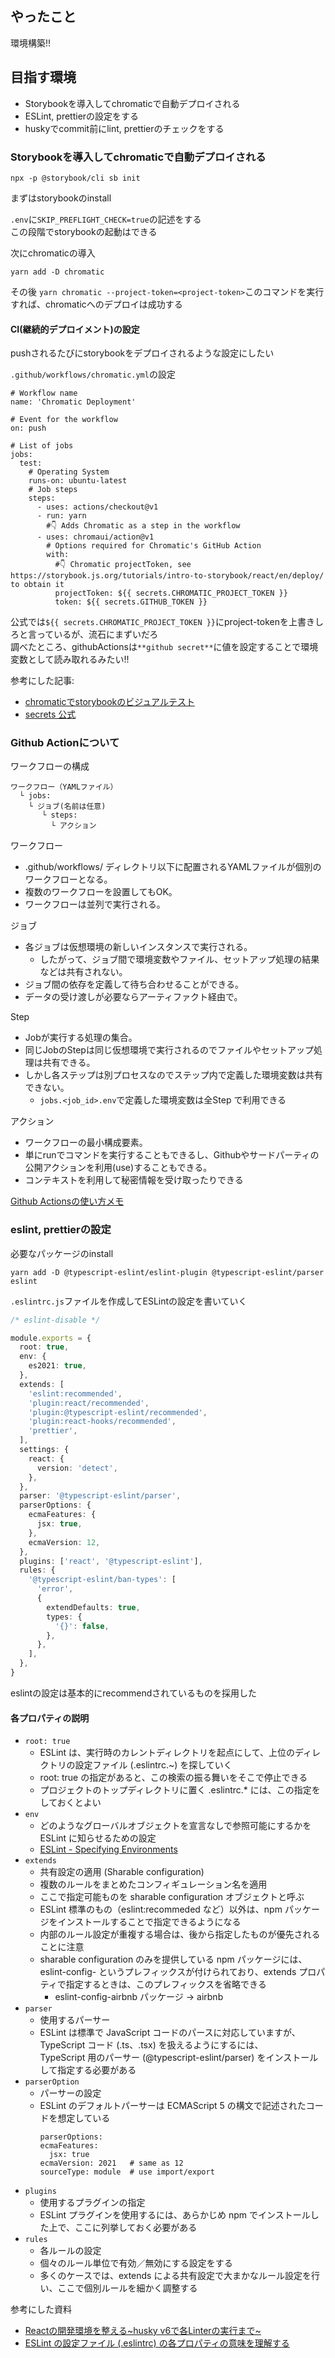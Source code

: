 ## やったこと
環境構築!!

## 目指す環境
- Storybookを導入してchromaticで自動デプロイされる
- ESLint, prettierの設定をする
- huskyでcommit前にlint, prettierのチェックをする


### Storybookを導入してchromaticで自動デプロイされる
```
npx -p @storybook/cli sb init
```
まずはstorybookのinstall  

`.env`に`SKIP_PREFLIGHT_CHECK=true`の記述をする  
この段階でstorybookの起動はできる  

次にchromaticの導入  
```
yarn add -D chromatic
```

その後 `yarn chromatic --project-token=<project-token>`このコマンドを実行すれば、chromaticへのデプロイは成功する  

#### CI(継続的デプロイメント)の設定
pushされるたびにstorybookをデプロイされるような設定にしたい  

`.github/workflows/chromatic.yml`の設定
```
# Workflow name
name: 'Chromatic Deployment'

# Event for the workflow
on: push

# List of jobs
jobs:
  test:
    # Operating System
    runs-on: ubuntu-latest
    # Job steps
    steps:
      - uses: actions/checkout@v1
      - run: yarn
        #👇 Adds Chromatic as a step in the workflow
      - uses: chromaui/action@v1
        # Options required for Chromatic's GitHub Action
        with:
          #👇 Chromatic projectToken, see https://storybook.js.org/tutorials/intro-to-storybook/react/en/deploy/ to obtain it
          projectToken: ${{ secrets.CHROMATIC_PROJECT_TOKEN }}
          token: ${{ secrets.GITHUB_TOKEN }}
```
公式では`${{ secrets.CHROMATIC_PROJECT_TOKEN }}`にproject-tokenを上書きしろと言っているが、流石にまずいだろ  
調べたところ、githubActionsは`**github secret**`に値を設定することで環境変数として読み取れるみたい!!  

参考にした記事: 
- [chromaticでstorybookのビジュアルテスト](https://zenn.dev/kolife01/scraps/db60998387308a)  
- [secrets 公式](https://docs.github.com/ja/actions/security-guides/encrypted-secrets)

### Github Actionについて
ワークフローの構成
```
ワークフロー（YAMLファイル）
  └ jobs:
    └ ジョブ(名前は任意)
       └ steps:
         └ アクション
```

ワークフロー
- .github/workflows/ ディレクトリ以下に配置されるYAMLファイルが個別のワークフローとなる。
- 複数のワークフローを設置してもOK。
- ワークフローは並列で実行される。

ジョブ
- 各ジョブは仮想環境の新しいインスタンスで実行される。
  - したがって、ジョブ間で環境変数やファイル、セットアップ処理の結果などは共有されない。
- ジョブ間の依存を定義して待ち合わせることができる。
- データの受け渡しが必要ならアーティファクト経由で。

Step
- Jobが実行する処理の集合。
- 同じJobのStepは同じ仮想環境で実行されるのでファイルやセットアップ処理は共有できる。
- しかし各ステップは別プロセスなのでステップ内で定義した環境変数は共有できない。
  - `jobs.<job_id>.env`で定義した環境変数は全Step で利用できる

アクション
- ワークフローの最小構成要素。
- 単にrunでコマンドを実行することもできるし、Githubやサードパーティの公開アクションを利用(use)することもできる。
- コンテキストを利用して秘密情報を受け取ったりできる

[Github Actionsの使い方メモ](https://qiita.com/HeRo/items/935d5e268208d411ab5a)  

### eslint, prettierの設定

必要なパッケージのinstall
```
yarn add -D @typescript-eslint/eslint-plugin @typescript-eslint/parser eslint
```

`.eslintrc.js`ファイルを作成してESLintの設定を書いていく  
```ts
/* eslint-disable */

module.exports = {
  root: true,
  env: {
    es2021: true,
  },
  extends: [
    'eslint:recommended',
    'plugin:react/recommended',
    'plugin:@typescript-eslint/recommended',
    'plugin:react-hooks/recommended',
    'prettier',
  ],
  settings: {
    react: {
      version: 'detect',
    },
  },
  parser: '@typescript-eslint/parser',
  parserOptions: {
    ecmaFeatures: {
      jsx: true,
    },
    ecmaVersion: 12,
  },
  plugins: ['react', '@typescript-eslint'],
  rules: {
    '@typescript-eslint/ban-types': [
      'error',
      {
        extendDefaults: true,
        types: {
          '{}': false,
        },
      },
    ],
  },
}
```
eslintの設定は基本的にrecommendされているものを採用した  

#### 各プロパティの説明
- `root: true`  
  - ESLint は、実行時のカレントディレクトリを起点にして、上位のディレクトリの設定ファイル (.eslintrc.~) を探していく  
  - root: true の指定があると、この検索の振る舞いをそこで停止できる
  - プロジェクトのトップディレクトリに置く .eslintrc.* には、この指定をしておくとよい
- `env`
  - どのようなグローバルオブジェクトを宣言なしで参照可能にするかを ESLint に知らせるための設定
  - [ESLint - Specifying Environments](https://eslint.org/docs/user-guide/configuring/language-options#specifying-environments)  
- `extends`
  - 共有設定の適用 (Sharable configuration)
  - 複数のルールをまとめたコンフィギュレーション名を適用
  - ここで指定可能ものを sharable configuration オブジェクトと呼ぶ
  - ESLint 標準のもの（eslint:recommeded など）以外は、npm パッケージをインストールすることで指定できるようになる
  - 内部のルール設定が重複する場合は、後から指定したものが優先されることに注意
  - sharable configuration のみを提供している npm パッケージには、eslint-config- というプレフィックスが付けられており、extends プロパティで指定するときは、このプレフィックスを省略できる
    - eslint-config-airbnb パッケージ → airbnb
- `parser`
  - 使用するパーサー
  - ESLint は標準で JavaScript コードのパースに対応していますが、TypeScript コード (.ts、.tsx) を扱えるようにするには、  
    TypeScript 用のパーサー (@typescript-eslint/parser) をインストールして指定する必要がある
- `parserOption`
  - パーサーの設定
  - ESLint のデフォルトパーサーは ECMAScript 5 の構文で記述されたコードを想定している
    ```
    parserOptions:
    ecmaFeatures:
      jsx: true
    ecmaVersion: 2021   # same as 12
    sourceType: module  # use import/export
    ```
- `plugins`
  - 使用するプラグインの指定
  - ESLint プラグインを使用するには、あらかじめ npm でインストールした上で、ここに列挙しておく必要がある
- `rules`
  - 各ルールの設定
  - 個々のルール単位で有効／無効にする設定をする
  - 多くのケースでは、extends による共有設定で大まかなルール設定を行い、ここで個別ルールを細かく調整する  


参考にした資料 
- [Reactの開発環境を整える~husky v6で各Linterの実行まで~](https://zenn.dev/okaharuna/articles/aa715f2d9c1929)  
- [ESLint の設定ファイル (.eslintrc) の各プロパティの意味を理解する](https://maku.blog/p/j6iu7it/)






